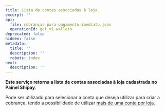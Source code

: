 ```yaml
---
title: Lista de contas associadas à loja
excerpt: ''
api:
  file: cobranças-para-pagamento-imediato.json
  operationId: get_v1-wallets
deprecated: false
hidden: false
metadata:
  title: ''
  description: ''
  robots: index
next:
  description: ''
---
```

**Este serviço retorna a lista de contas associadas à loja cadastrada no Painel Shipay**.

Pode ser utilizado para selecionar a conta que deseja utilizar para criar a cobrança, tendo a possibilidade de utilizar [mais de uma conta por loja.](https://docs.shipay.com.br/faq/#mais_de_um_pix_por_loja)